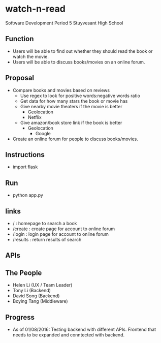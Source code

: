 # watch-n-read

Software Development Period 5
Stuyvesant High School

## Function
  - Users will be able to find out whether they should read the book or watch the movie.
  - Users will be able to discuss books/movies on an online forum.

## Proposal
  - Compare books and movies based on reviews
	- Use regex to look for positive words:negative words ratio
    - Get data for how many stars the book or movie has
	- Give nearby movie theaters if the movie is better
		- Geolocation
		- Netflix
	- Give amazon/book store link if the book is better
	  - Geolocation
		- Google
  - Create an online forum for people to discuss books/movies.

## Instructions
  - import flask
  
## Run
  - python app.py

## links
  - / : homepage to search a book
  - /create : create page for account to online forum
  - /login : login page for account to online forum
  - /results : return results of search
  
## APIs

## The People
  - Helen Li (UX / Team Leader)
  - Tony Li (Backend)
  - David Song (Backend)
  - Boying Tang (Middleware)

## Progress
  - As of 01/08/2016: Testing backend with different APIs.
  		      Frontend that needs to be expanded and conntected with backend.



